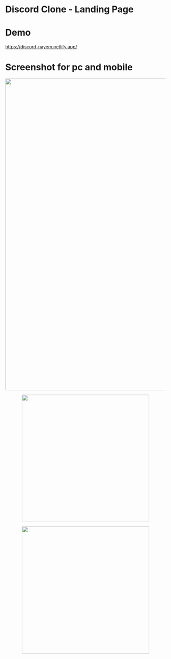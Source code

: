 # Discord Clone - Landing Page

# Demo
https://discord-nayem.netlify.app/

# Screenshot for pc and mobile
<p align="center">
<img src="https://github.com/ZihadHossainNayem/Discord-Clone-with-React-TailwindCSS/assets/30808845/a2e7eda8-e1c6-4c96-bf85-4d475ec1d49d" width="980">
</p>
<p align="center">
<img src="https://github.com/ZihadHossainNayem/Discord-Clone-with-React-TailwindCSS/assets/30808845/00b0b402-6183-48fe-ae22-ea0da213bb14" width="400">
</p>

<p align="center">
<img src="https://github.com/ZihadHossainNayem/Discord-Clone-with-React-TailwindCSS/assets/30808845/5355a24e-0d90-4791-9877-4d69654dce90" width="400">
</p>
